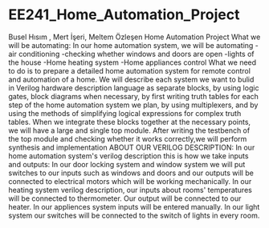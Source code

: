 # EE241_Home_Automation_Project
Busel Hısım , Mert İşeri, Meltem Özleşen Home Automation Project
What we will be automating: In our home automation system, we will be automating
-air conditioning
-checking whether windows and doors are open
-lights of the house 
-Home heating system
-Home appliances control
What we need to do is to prepare a detailed home automation system for remote control and automation of a home. We will describe each system we want to bulid in Verilog hardware description language as separate blocks, by using logic gates, block diagrams when necessary, by first writing truth tables for each step of the home automation system we plan, by using multiplexers, and by using the methods of simplifying logical expressions for complex truth tables. When we integrate these blocks together at the necessary points, we will have a large and single top module. After writing the testbench of the top module and checking whether it works correctly,we will perform synthesis and implementation
ABOUT OUR VERILOG DESCRIPTION:
In our home automation system's verilog description this is how we take inputs and outputs:
In our door locking system and window system we will put switches to our inputs such as windows and doors and our outputs will be connected to electrical motors which will be working mechanically. 
In our heating system verilog description, our inputs about rooms' temperatures will be connected to thermometer. Our output will be connected to our heater. 
In our appliences system inputs will be entered manually. 
In our light system our switches will be connected to the switch of lights in every room.
